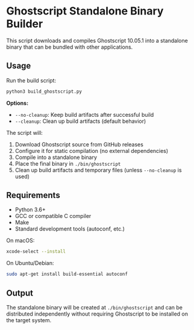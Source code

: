 # Ghostscript Standalone Binary Builder

This script downloads and compiles Ghostscript 10.05.1 into a standalone binary that can be bundled with other applications.

## Usage

Run the build script:

```bash
python3 build_ghostscript.py
```

**Options:**
- `--no-cleanup`: Keep build artifacts after successful build
- `--cleanup`: Clean up build artifacts (default behavior)

The script will:
1. Download Ghostscript source from GitHub releases
2. Configure it for static compilation (no external dependencies)
3. Compile into a standalone binary
4. Place the final binary in `./bin/ghostscript`
5. Clean up build artifacts and temporary files (unless `--no-cleanup` is used)

## Requirements

- Python 3.6+
- GCC or compatible C compiler
- Make
- Standard development tools (autoconf, etc.)

On macOS:
```bash
xcode-select --install
```

On Ubuntu/Debian:
```bash
sudo apt-get install build-essential autoconf
```

## Output

The standalone binary will be created at `./bin/ghostscript` and can be distributed independently without requiring Ghostscript to be installed on the target system.